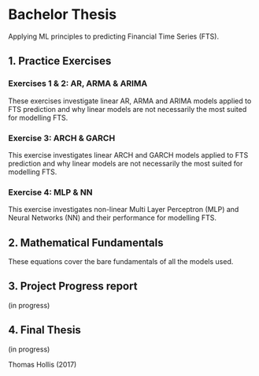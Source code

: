 # Bachelor Thesis
Applying ML principles to predicting Financial Time Series (FTS).

## 1. Practice Exercises
### Exercises 1 & 2: AR, ARMA & ARIMA
These exercises investigate linear AR, ARMA and ARIMA models applied to FTS prediction and why linear models are not necessarily the most suited for modelling FTS.

### Exercise 3: ARCH & GARCH
This exercise investigates linear ARCH and GARCH models applied to FTS prediction and why linear models are not necessarily the most suited for modelling FTS.

### Exercise 4: MLP & NN
This exercise investigates non-linear Multi Layer Perceptron (MLP) and Neural Networks (NN) and their performance for modelling FTS.

## 2. Mathematical Fundamentals 
These equations cover the bare fundamentals of all the models used.

## 3. Project Progress report
(in progress)

## 4. Final Thesis
(in progress)



Thomas Hollis (2017)
